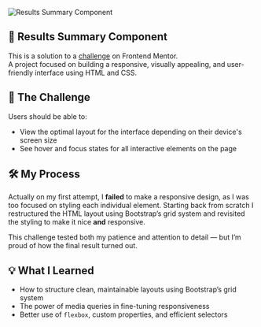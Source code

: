 ![Results Summary Component](https://i.postimg.cc/MTSRQvxT/Fire-Shot-Capture-001-Responsive-Layout-3.png)

## 🎯 Results Summary Component

This is a solution to a [challenge](https://www.frontendmentor.io/challenges/results-summary-component-CE_K6s0maV) on Frontend Mentor.  
A project focused on building a responsive, visually appealing, and user-friendly interface using HTML and CSS.


## 🧩 The Challenge

Users should be able to:
- View the optimal layout for the interface depending on their device's screen size
- See hover and focus states for all interactive elements on the page


## 🛠 My Process

Actually on my first attempt, I **failed** to make a responsive design, as I was too focused on styling each individual element. Starting back from scratch I restructured the HTML layout using Bootstrap’s grid system and revisited the styling to make it nice **and** responsive. 

This challenge tested both my patience and attention to detail — but I’m proud of how the final result turned out.


## 💡 What I Learned

- How to structure clean, maintainable layouts using Bootstrap’s grid system  
- The power of media queries in fine-tuning responsiveness  
- Better use of `flexbox`, custom properties, and efficient selectors  
